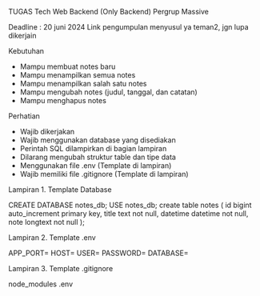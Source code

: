 TUGAS Tech Web Backend (Only Backend)
Pergrup Massive

Deadline : 20 juni 2024
Link pengumpulan menyusul ya teman2, jgn lupa dikerjain

Kebutuhan
 - Mampu membuat notes baru
 - Mampu menampilkan semua notes
 - Mampu menampilkan salah satu notes
 - Mampu mengubah notes (judul, tanggal, dan catatan)
 - Mampu menghapus notes


Perhatian
 - Wajib dikerjakan
 - Wajib menggunakan database yang disediakan
 - Perintah SQL dilampirkan di bagian lampiran
 - Dilarang mengubah struktur table dan tipe data
 - Menggunakan file .env (Template di lampiran)
 - Wajib memiliki file .gitignore (Template di lampiran)

Lampiran 1. Template Database

CREATE DATABASE notes_db;
USE notes_db;
create table notes
(
    id       bigint auto_increment
        primary key,
    title    text     not null,
    datetime datetime not null,
    note     longtext not null
);


Lampiran 2. Template .env

APP_PORT=
HOST=
USER=
PASSWORD=
DATABASE=

Lampiran 3. Template .gitignore

node_modules
.env
